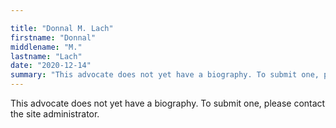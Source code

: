 ```yaml
---

title: "Donnal M. Lach"
firstname: "Donnal"
middlename: "M."
lastname: "Lach"
date: "2020-12-14"
summary: "This advocate does not yet have a biography. To submit one, please contact the site administrator."
---
```

This advocate does not yet have a biography. To submit one, please contact the site administrator.

